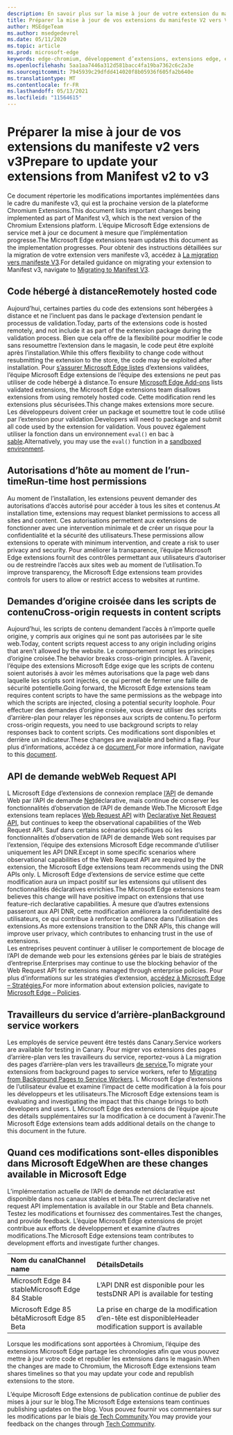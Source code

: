 ```yaml
---
description: En savoir plus sur la mise à jour de votre extension du manifeste V2 vers V3
title: Préparer la mise à jour de vos extensions du manifeste V2 vers V3
author: MSEdgeTeam
ms.author: msedgedevrel
ms.date: 05/11/2020
ms.topic: article
ms.prod: microsoft-edge
keywords: edge-chromium, développement d’extensions, extensions edge, extensions de navigateur, addons, développeur, manifeste v3, migrer vers le manifeste v3
ms.openlocfilehash: 5aa1aa7446a312d581bacc4fa19ba7362c6c2a3e
ms.sourcegitcommit: 7945939c29dfdd414020f8b05936f605fa2b640e
ms.translationtype: MT
ms.contentlocale: fr-FR
ms.lasthandoff: 05/13/2021
ms.locfileid: "11564615"
---
```

# <a name="prepare-to-update-your-extensions-from-manifest-v2-to-v3"></a><span data-ttu-id="e53a4-104">Préparer la mise à jour de vos extensions du manifeste v2 vers v3</span><span class="sxs-lookup"><span data-stu-id="e53a4-104">Prepare to update your extensions from Manifest v2 to v3</span></span>  

<span data-ttu-id="e53a4-105">Ce document répertorie les modifications importantes implémentées dans le cadre du manifeste v3, qui est la prochaine version de la plateforme Chromium Extensions.</span><span class="sxs-lookup"><span data-stu-id="e53a4-105">This document lists important changes being implemented as part of Manifest v3, which is the next version of the Chromium Extensions platform.</span></span>  <span data-ttu-id="e53a4-106">L’équipe Microsoft Edge extensions de service met à jour ce document à mesure que l’implémentation progresse.</span><span class="sxs-lookup"><span data-stu-id="e53a4-106">The Microsoft Edge extensions team updates this document as the implementation progresses.</span></span>  <span data-ttu-id="e53a4-107">Pour obtenir des instructions détaillées sur la migration de votre extension vers manifeste v3, accédez à [La migration vers manifeste V3][ChromeDeveloperDocsExtensionsMv3Mv3MigrationChecklist].</span><span class="sxs-lookup"><span data-stu-id="e53a4-107">For detailed guidance on migrating your extension to Manifest v3, navigate to [Migrating to Manifest V3][ChromeDeveloperDocsExtensionsMv3Mv3MigrationChecklist].</span></span>  

## <a name="remotely-hosted-code"></a><span data-ttu-id="e53a4-108">Code hébergé à distance</span><span class="sxs-lookup"><span data-stu-id="e53a4-108">Remotely hosted code</span></span>  

<span data-ttu-id="e53a4-109">Aujourd’hui, certaines parties du code des extensions sont hébergées à distance et ne l’incluent pas dans le package d’extension pendant le processus de validation.</span><span class="sxs-lookup"><span data-stu-id="e53a4-109">Today, parts of the extensions code is hosted remotely, and not include it as part of the extension package during the validation process.</span></span>  <span data-ttu-id="e53a4-110">Bien que cela offre de la flexibilité pour modifier le code sans resoumettre l’extension dans le magasin, le code peut être exploité après l’installation.</span><span class="sxs-lookup"><span data-stu-id="e53a4-110">While this offers flexibility to change code without resubmitting the extension to the store, the code may be exploited after installation.</span></span>  <span data-ttu-id="e53a4-111">Pour [s’assurer Microsoft Edge listes][MicrosoftMicrosoftedgeAddons] d’extensions validées, l’équipe Microsoft Edge extensions de l’équipe des extensions ne peut pas utiliser de code hébergé à distance.</span><span class="sxs-lookup"><span data-stu-id="e53a4-111">To ensure [Microsoft Edge Add-ons][MicrosoftMicrosoftedgeAddons] lists validated extensions, the Microsoft Edge extensions team disallows extensions from using remotely hosted code.</span></span>  <span data-ttu-id="e53a4-112">Cette modification rend les extensions plus sécurisées.</span><span class="sxs-lookup"><span data-stu-id="e53a4-112">This change makes extensions more secure.</span></span>  <span data-ttu-id="e53a4-113">Les développeurs doivent créer un package et soumettre tout le code utilisé par l’extension pour validation.</span><span class="sxs-lookup"><span data-stu-id="e53a4-113">Developers will need to package and submit all code used by the extension for validation.</span></span>  <span data-ttu-id="e53a4-114">Vous pouvez également utiliser la fonction dans un environnement `eval()` en bac à [sable][ChromeDeveloperDocsExtensionsMv2Sandboxingeval].</span><span class="sxs-lookup"><span data-stu-id="e53a4-114">Alternatively, you may use the `eval()` function in a [sandboxed environment][ChromeDeveloperDocsExtensionsMv2Sandboxingeval].</span></span>  

## <a name="run-time-host-permissions"></a><span data-ttu-id="e53a4-115">Autorisations d’hôte au moment de l’run-time</span><span class="sxs-lookup"><span data-stu-id="e53a4-115">Run-time host permissions</span></span>  

<span data-ttu-id="e53a4-116">Au moment de l’installation, les extensions peuvent demander des autorisations d’accès autorisé pour accéder à tous les sites et contenus.</span><span class="sxs-lookup"><span data-stu-id="e53a4-116">At installation time, extensions may request blanket permissions to access all sites and content.</span></span>  <span data-ttu-id="e53a4-117">Ces autorisations permettent aux extensions de fonctionner avec une intervention minimale et de créer un risque pour la confidentialité et la sécurité des utilisateurs.</span><span class="sxs-lookup"><span data-stu-id="e53a4-117">These permissions allow extensions to operate with minimum intervention, and create a risk to user privacy and security.</span></span>  <span data-ttu-id="e53a4-118">Pour améliorer la transparence, l’équipe Microsoft Edge extensions fournit des contrôles permettant aux utilisateurs d’autoriser ou de restreindre l’accès aux sites web au moment de l’utilisation.</span><span class="sxs-lookup"><span data-stu-id="e53a4-118">To improve transparency, the Microsoft Edge extensions team provides controls for users to allow or restrict access to websites at runtime.</span></span>  

## <a name="cross-origin-requests-in-content-scripts"></a><span data-ttu-id="e53a4-119">Demandes d’origine croisée dans les scripts de contenu</span><span class="sxs-lookup"><span data-stu-id="e53a4-119">Cross-origin requests in content scripts</span></span>  

<span data-ttu-id="e53a4-120">Aujourd’hui, les scripts de contenu demandent l’accès à n’importe quelle origine, y compris aux origines qui ne sont pas autorisées par le site web.</span><span class="sxs-lookup"><span data-stu-id="e53a4-120">Today, content scripts request access to any origin including origins that aren't allowed by the website.</span></span>  <span data-ttu-id="e53a4-121">Le comportement rompt les principes d’origine croisée.</span><span class="sxs-lookup"><span data-stu-id="e53a4-121">The behavior breaks cross-origin principles.</span></span>  <span data-ttu-id="e53a4-122">À l’avenir, l’équipe des extensions Microsoft Edge exige que les scripts de contenu soient autorisés à avoir les mêmes autorisations que la page web dans laquelle les scripts sont injectés, ce qui permet de fermer une faille de sécurité potentielle.</span><span class="sxs-lookup"><span data-stu-id="e53a4-122">Going forward, the Microsoft Edge extensions team requires content scripts to have the same permissions as the webpage into which the scripts are injected, closing a potential security loophole.</span></span>  <span data-ttu-id="e53a4-123">Pour effectuer des demandes d’origine croisée, vous devez utiliser des scripts d’arrière-plan pour relayer les réponses aux scripts de contenu.</span><span class="sxs-lookup"><span data-stu-id="e53a4-123">To perform cross-origin requests, you need to use background scripts to relay responses back to content scripts.</span></span>  <span data-ttu-id="e53a4-124">Ces modifications sont disponibles et derrière un indicateur.</span><span class="sxs-lookup"><span data-stu-id="e53a4-124">These changes are available and behind a flag.</span></span>  <span data-ttu-id="e53a4-125">Pour plus d’informations, accédez à ce [document.][ChromiumHomeChromiumSecurityExtensionContentScriptFetches]</span><span class="sxs-lookup"><span data-stu-id="e53a4-125">For more information, navigate to this [document][ChromiumHomeChromiumSecurityExtensionContentScriptFetches].</span></span>  

## <a name="web-request-api"></a><span data-ttu-id="e53a4-126">API de demande web</span><span class="sxs-lookup"><span data-stu-id="e53a4-126">Web Request API</span></span>  

<span data-ttu-id="e53a4-127">L Microsoft Edge d’extensions de connexion remplace [l’API][ChromeDeveloperDocsExtensionsReferenceWebrequest] de demande Web par l’API de demande [Net][ChromeDeveloperDocsExtensionsReferenceDeclarativenetrequest]déclarative, mais continue de conserver les fonctionnalités d’observation de l’API de demande Web.</span><span class="sxs-lookup"><span data-stu-id="e53a4-127">The Microsoft Edge extensions team replaces [Web Request API][ChromeDeveloperDocsExtensionsReferenceWebrequest] with [Declarative Net Request API][ChromeDeveloperDocsExtensionsReferenceDeclarativenetrequest], but continues to keep the observational capabilities of the Web Request API.</span></span>  <span data-ttu-id="e53a4-128">Sauf dans certains scénarios spécifiques où les fonctionnalités d’observation de l’API de demande Web sont requises par l’extension, l’équipe des extensions Microsoft Edge recommande d’utiliser uniquement les API DNR.</span><span class="sxs-lookup"><span data-stu-id="e53a4-128">Except in some specific scenarios where observational capabilities of the Web Request API are required by the extension, the Microsoft Edge extensions team recommends using the DNR APIs only.</span></span>  <span data-ttu-id="e53a4-129">L Microsoft Edge d’extensions de service estime que cette modification aura un impact positif sur les extensions qui utilisent des fonctionnalités déclaratives enrichies.</span><span class="sxs-lookup"><span data-stu-id="e53a4-129">The Microsoft Edge extensions team believes this change will have positive impact on extensions that use feature-rich declarative capabilities.</span></span>  <span data-ttu-id="e53a4-130">À mesure que d’autres extensions passeront aux API DNR, cette modification améliorera la confidentialité des utilisateurs, ce qui contribue à renforcer la confiance dans l’utilisation des extensions.</span><span class="sxs-lookup"><span data-stu-id="e53a4-130">As more extensions transition to the DNR APIs, this change will improve user privacy, which contributes to enhancing trust in the use of extensions.</span></span>  
<span data-ttu-id="e53a4-131">Les entreprises peuvent continuer à utiliser le comportement de blocage de l’API de demande web pour les extensions gérées par le biais de stratégies d’entreprise.</span><span class="sxs-lookup"><span data-stu-id="e53a4-131">Enterprises may continue to use the blocking behavior of the Web Request API for extensions managed through enterprise policies.</span></span>  <span data-ttu-id="e53a4-132">Pour plus d’informations sur les stratégies d’extension, [accédez à Microsoft Edge – Stratégies.][DeployedgeMicrosoftEdgePoliciesExtensions]</span><span class="sxs-lookup"><span data-stu-id="e53a4-132">For more information about extension policies, navigate to [Microsoft Edge – Policies][DeployedgeMicrosoftEdgePoliciesExtensions].</span></span>  

## <a name="background-service-workers"></a><span data-ttu-id="e53a4-133">Travailleurs du service d’arrière-plan</span><span class="sxs-lookup"><span data-stu-id="e53a4-133">Background service workers</span></span>  
 
<span data-ttu-id="e53a4-134">Les employés de service peuvent être testés dans Canary.</span><span class="sxs-lookup"><span data-stu-id="e53a4-134">Service workers are available for testing in Canary.</span></span>  <span data-ttu-id="e53a4-135">Pour migrer vos extensions des pages d’arrière-plan vers les travailleurs du service, reportez-vous à La migration des pages d’arrière-plan vers les travailleurs [de service.][ChromeDeveloperDocsExtensionsMv3MigratingToServiceWorkers]</span><span class="sxs-lookup"><span data-stu-id="e53a4-135">To migrate your extensions from background pages to service workers, refer to [Migrating from Background Pages to Service Workers][ChromeDeveloperDocsExtensionsMv3MigratingToServiceWorkers].</span></span>  <span data-ttu-id="e53a4-136">L Microsoft Edge d’extensions de l’utilisateur évalue et examine l’impact de cette modification à la fois pour les développeurs et les utilisateurs.</span><span class="sxs-lookup"><span data-stu-id="e53a4-136">The Microsoft Edge extensions team is evaluating and investigating the impact that this change brings to both developers and users.</span></span>  <span data-ttu-id="e53a4-137">L Microsoft Edge des extensions de l’équipe ajoute des détails supplémentaires sur la modification à ce document à l’avenir.</span><span class="sxs-lookup"><span data-stu-id="e53a4-137">The Microsoft Edge extensions team adds additional details on the change to this document in the future.</span></span>  

## <a name="when-are-these-changes-available-in-microsoft-edge"></a><span data-ttu-id="e53a4-138">Quand ces modifications sont-elles disponibles dans Microsoft Edge</span><span class="sxs-lookup"><span data-stu-id="e53a4-138">When are these changes available in Microsoft Edge</span></span>  

<span data-ttu-id="e53a4-139">L’implémentation actuelle de l’API de demande net déclarative est disponible dans nos canaux stables et bêta.</span><span class="sxs-lookup"><span data-stu-id="e53a4-139">The current declarative net request API implementation is available in our Stable and Beta channels.</span></span>  <span data-ttu-id="e53a4-140">Testez les modifications et fournissez des commentaires.</span><span class="sxs-lookup"><span data-stu-id="e53a4-140">Test the changes, and provide feedback.</span></span>  <span data-ttu-id="e53a4-141">L’équipe Microsoft Edge extensions de projet contribue aux efforts de développement et examine d’autres modifications.</span><span class="sxs-lookup"><span data-stu-id="e53a4-141">The Microsoft Edge extensions team contributes to development efforts and investigate further changes.</span></span>  

| <span data-ttu-id="e53a4-142">Nom du canal</span><span class="sxs-lookup"><span data-stu-id="e53a4-142">Channel name</span></span> | <span data-ttu-id="e53a4-143">Détails</span><span class="sxs-lookup"><span data-stu-id="e53a4-143">Details</span></span> |  
|:--- |:--- |  
| <span data-ttu-id="e53a4-144">Microsoft Edge 84 stable</span><span class="sxs-lookup"><span data-stu-id="e53a4-144">Microsoft Edge 84 Stable</span></span> | <span data-ttu-id="e53a4-145">L’API DNR est disponible pour les tests</span><span class="sxs-lookup"><span data-stu-id="e53a4-145">DNR API is available for testing</span></span> |  
| <span data-ttu-id="e53a4-146">Microsoft Edge 85 bêta</span><span class="sxs-lookup"><span data-stu-id="e53a4-146">Microsoft Edge 85 Beta</span></span> | <span data-ttu-id="e53a4-147">La prise en charge de la modification d’en-tête est disponible</span><span class="sxs-lookup"><span data-stu-id="e53a4-147">Header modification support is available</span></span>|  

<span data-ttu-id="e53a4-148">Lorsque les modifications sont apportées à Chromium, l’équipe des extensions Microsoft Edge partage les chronologies afin que vous pouvez mettre à jour votre code et republier les extensions dans le magasin.</span><span class="sxs-lookup"><span data-stu-id="e53a4-148">When the changes are made to Chromium, the Microsoft Edge extensions team shares timelines so that you may update your code and republish extensions to the store.</span></span>  

<span data-ttu-id="e53a4-149">L’équipe Microsoft Edge extensions de publication continue de publier des mises à jour sur le blog.</span><span class="sxs-lookup"><span data-stu-id="e53a4-149">The Microsoft Edge extensions team continues publishing updates on the blog.</span></span>  <span data-ttu-id="e53a4-150">Vous pouvez fournir vos commentaires sur les modifications par le biais [de Tech Community][MicrosoftTechcommunityT5ArticlesManifestV3ChnagesAreNowAvailableInMicrosoftEdgeMP1780254].</span><span class="sxs-lookup"><span data-stu-id="e53a4-150">You may provide your feedback on the changes through [Tech Community][MicrosoftTechcommunityT5ArticlesManifestV3ChnagesAreNowAvailableInMicrosoftEdgeMP1780254].</span></span>

<!-- links -->  

[DeployedgeMicrosoftEdgePoliciesExtensions]: /deployedge/microsoft-edge-policies#extensions "Extensions - Microsoft Edge - Stratégies | Documents Microsoft"  

[MicrosoftMicrosoftedgeAddons]: https://microsoftedge.microsoft.com/addons "Microsoft Edge Modules de modules"  

[MicrosoftTechcommunityT5ArticlesManifestV3ChnagesAreNowAvailableInMicrosoftEdgeMP1780254]: https://techcommunity.microsoft.com/t5/articles/manifest-v3-changes-are-now-available-in-microsoft-edge/m-p/1780254 "Les modifications du manifeste V3 sont désormais disponibles dans Microsoft Edge | Microsoft Tech Community"  

[ChromeDeveloperDocsExtensionsMv2Sandboxingeval]: https://developer.chrome.com/docs/extensions/mv2/sandboxingEval "Utilisation d’eval dans les extensions Chrome | Développeurs Chrome"  
[ChromeDeveloperDocsExtensionsMv3MigratingToServiceWorkers]:  https://developer.chrome.com/docs/extensions/mv3/migrating_to_service_workers "Migration de pages d’arrière-plan vers des | Développeurs Chrome"  
[ChromeDeveloperDocsExtensionsMv3Mv3MigrationChecklist]: https://developer.chrome.com/docs/extensions/mv3/mv3-migration-checklist "Liste de contrôle de la migration de manifeste V3 | Développeurs Chrome"    

[ChromeDeveloperDocsExtensionsReferenceDeclarativenetrequest]: https://developer.chrome.com/docs/extensions/reference/declarativeNetRequest "Chrome.declarativeNetRequest | Développeurs Chrome"  
[ChromeDeveloperDocsExtensionsReferenceWebrequest]: https://developer.chrome.com/docs/extensions/reference/webRequest "Chrome.webRequest, | Développeurs Chrome"  

[ChromiumHomeChromiumSecurityExtensionContentScriptFetches]: https://www.chromium.org/Home/chromium-security/extension-content-script-fetches "Modifications apportées aux demandes d’origine croisée dans les scripts de contenu d’extension Chrome | Projets Chromium projet"  
